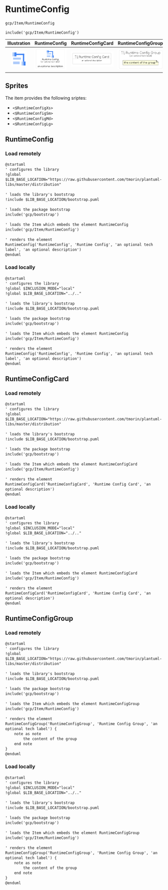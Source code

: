 # RuntimeConfig


```text
gcp/Item/RuntimeConfig
```

```text
include('gcp/Item/RuntimeConfig')
```



| Illustration | RuntimeConfig | RuntimeConfigCard | RuntimeConfigGroup |
| :---: | :---: | :---: | :---: |
| ![illustration for Illustration](../../gcp/Item/RuntimeConfig.png) | ![illustration for RuntimeConfig](../../gcp/Item/RuntimeConfig.Local.png) | ![illustration for RuntimeConfigCard](../../gcp/Item/RuntimeConfigCard.Local.png) | ![illustration for RuntimeConfigGroup](../../gcp/Item/RuntimeConfigGroup.Local.png) |



## Sprites
The item provides the following sriptes:

- `<$RuntimeConfigXs>`
- `<$RuntimeConfigSm>`
- `<$RuntimeConfigMd>`
- `<$RuntimeConfigLg>`





## RuntimeConfig

### Load remotely
```plantuml
@startuml
' configures the library
!global $LIB_BASE_LOCATION="https://raw.githubusercontent.com/tmorin/plantuml-libs/master/distribution"

' loads the library's bootstrap
!include $LIB_BASE_LOCATION/bootstrap.puml

' loads the package bootstrap
include('gcp/bootstrap')

' loads the Item which embeds the element RuntimeConfig
include('gcp/Item/RuntimeConfig')

' renders the element
RuntimeConfig('RuntimeConfig', 'Runtime Config', 'an optional tech label', 'an optional description')
@enduml
```

### Load locally
```plantuml
@startuml
' configures the library
!global $INCLUSION_MODE="local"
!global $LIB_BASE_LOCATION="../.."

' loads the library's bootstrap
!include $LIB_BASE_LOCATION/bootstrap.puml

' loads the package bootstrap
include('gcp/bootstrap')

' loads the Item which embeds the element RuntimeConfig
include('gcp/Item/RuntimeConfig')

' renders the element
RuntimeConfig('RuntimeConfig', 'Runtime Config', 'an optional tech label', 'an optional description')
@enduml
```

## RuntimeConfigCard

### Load remotely
```plantuml
@startuml
' configures the library
!global $LIB_BASE_LOCATION="https://raw.githubusercontent.com/tmorin/plantuml-libs/master/distribution"

' loads the library's bootstrap
!include $LIB_BASE_LOCATION/bootstrap.puml

' loads the package bootstrap
include('gcp/bootstrap')

' loads the Item which embeds the element RuntimeConfigCard
include('gcp/Item/RuntimeConfig')

' renders the element
RuntimeConfigCard('RuntimeConfigCard', 'Runtime Config Card', 'an optional description')
@enduml
```

### Load locally
```plantuml
@startuml
' configures the library
!global $INCLUSION_MODE="local"
!global $LIB_BASE_LOCATION="../.."

' loads the library's bootstrap
!include $LIB_BASE_LOCATION/bootstrap.puml

' loads the package bootstrap
include('gcp/bootstrap')

' loads the Item which embeds the element RuntimeConfigCard
include('gcp/Item/RuntimeConfig')

' renders the element
RuntimeConfigCard('RuntimeConfigCard', 'Runtime Config Card', 'an optional description')
@enduml
```

## RuntimeConfigGroup

### Load remotely
```plantuml
@startuml
' configures the library
!global $LIB_BASE_LOCATION="https://raw.githubusercontent.com/tmorin/plantuml-libs/master/distribution"

' loads the library's bootstrap
!include $LIB_BASE_LOCATION/bootstrap.puml

' loads the package bootstrap
include('gcp/bootstrap')

' loads the Item which embeds the element RuntimeConfigGroup
include('gcp/Item/RuntimeConfig')

' renders the element
RuntimeConfigGroup('RuntimeConfigGroup', 'Runtime Config Group', 'an optional tech label') {
    note as note
        the content of the group
    end note
}
@enduml
```

### Load locally
```plantuml
@startuml
' configures the library
!global $INCLUSION_MODE="local"
!global $LIB_BASE_LOCATION="../.."

' loads the library's bootstrap
!include $LIB_BASE_LOCATION/bootstrap.puml

' loads the package bootstrap
include('gcp/bootstrap')

' loads the Item which embeds the element RuntimeConfigGroup
include('gcp/Item/RuntimeConfig')

' renders the element
RuntimeConfigGroup('RuntimeConfigGroup', 'Runtime Config Group', 'an optional tech label') {
    note as note
        the content of the group
    end note
}
@enduml
```

